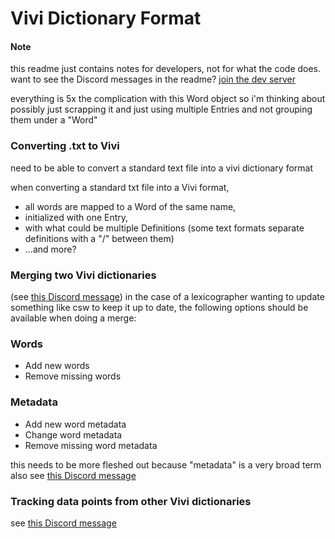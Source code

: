 # Vivi Dictionary Format

#### Note
this readme just contains notes for developers, not for what the code does. want to see the Discord messages in the readme? [join the dev server](https://dev.omg.games/)

everything is 5x the complication with this Word object
so i'm thinking about possibly just scrapping it and just using multiple Entries
and not grouping them under a "Word"

### Converting .txt to Vivi

need to be able to convert a standard text file into a vivi dictionary format

when converting a standard txt file into a Vivi format,
- all words are mapped to a Word of the same name,
- initialized with one Entry,
- with what could be multiple Definitions (some text formats separate definitions with a "/" between them)
- ...and more?

### Merging two Vivi dictionaries

(see [this Discord message](https://discord.com/channels/916735613808545872/1061082708643692544/1184298168058392718))
in the case of a lexicographer wanting to update something like csw to keep it up to date,
the following options should be available when doing a merge:

### Words
- Add new words
- Remove missing words
### Metadata
- Add new word metadata
- Change word metadata
- Remove missing word metadata

this needs to be more fleshed out because "metadata" is a very broad term
also see [this Discord message](https://discord.com/channels/916735613808545872/1061082708643692544/1187327770448105484)

### Tracking data points from other Vivi dictionaries

see [this Discord message](https://discord.com/channels/916735613808545872/1061082708643692544/1186984004516315207)
